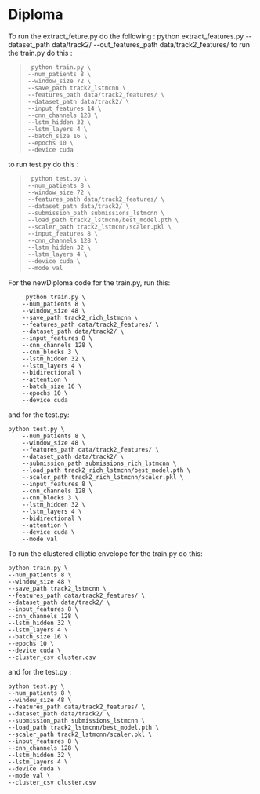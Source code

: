 # Diploma
To run the extract_feture.py do the following : python extract_features.py --dataset_path data/track2/ --out_features_path data/track2_features/
to run the train.py do this : 
>      python train.py \
>     --num_patients 8 \
>     --window_size 72 \
>     --save_path track2_lstmcnn \
>     --features_path data/track2_features/ \
>     --dataset_path data/track2/ \
>     --input_features 14 \
>     --cnn_channels 128 \
>     --lstm_hidden 32 \
>     --lstm_layers 4 \
>     --batch_size 16 \
>     --epochs 10 \
>     --device cuda
to run test.py do this : 
>      python test.py \
>     --num_patients 8 \
>     --window_size 72 \
>     --features_path data/track2_features/ \
>     --dataset_path data/track2/ \
>     --submission_path submissions_lstmcnn \
>     --load_path track2_lstmcnn/best_model.pth \
>     --scaler_path track2_lstmcnn/scaler.pkl \
>     --input_features 8 \
>     --cnn_channels 128 \
>     --lstm_hidden 32 \
>     --lstm_layers 4 \
>     --device cuda \
>     --mode val
For the newDiploma code for the train.py, run this:
```
     python train.py \
    --num_patients 8 \
    --window_size 48 \
    --save_path track2_rich_lstmcnn \
    --features_path data/track2_features/ \
    --dataset_path data/track2/ \
    --input_features 8 \
    --cnn_channels 128 \
    --cnn_blocks 3 \
    --lstm_hidden 32 \
    --lstm_layers 4 \
    --bidirectional \
    --attention \
    --batch_size 16 \
    --epochs 10 \
    --device cuda
```

and for the test.py:
```
python test.py \
    --num_patients 8 \
    --window_size 48 \
    --features_path data/track2_features/ \
    --dataset_path data/track2/ \
    --submission_path submissions_rich_lstmcnn \
    --load_path track2_rich_lstmcnn/best_model.pth \
    --scaler_path track2_rich_lstmcnn/scaler.pkl \
    --input_features 8 \
    --cnn_channels 128 \
    --cnn_blocks 3 \
    --lstm_hidden 32 \
    --lstm_layers 4 \
    --bidirectional \
    --attention \
    --device cuda \
    --mode val
```
To run the clustered elliptic envelope for the train.py do this:
```
python train.py \
--num_patients 8 \
--window_size 48 \
--save_path track2_lstmcnn \
--features_path data/track2_features/ \
--dataset_path data/track2/ \
--input_features 8 \
--cnn_channels 128 \
--lstm_hidden 32 \
--lstm_layers 4 \
--batch_size 16 \
--epochs 10 \
--device cuda \
--cluster_csv cluster.csv
```
and for the test.py :
```
python test.py \
--num_patients 8 \
--window_size 48 \
--features_path data/track2_features/ \
--dataset_path data/track2/ \
--submission_path submissions_lstmcnn \
--load_path track2_lstmcnn/best_model.pth \
--scaler_path track2_lstmcnn/scaler.pkl \
--input_features 8 \
--cnn_channels 128 \
--lstm_hidden 32 \
--lstm_layers 4 \
--device cuda \
--mode val \
--cluster_csv cluster.csv
```
